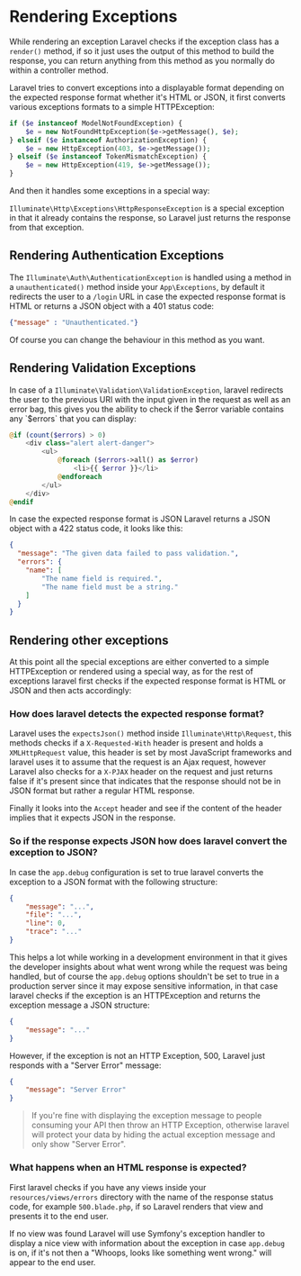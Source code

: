 # Rendering Exceptions

While rendering an exception Laravel checks if the exception class has a `render()` method, if so it just uses the output of this method to build the response, you can return anything from this method as you normally do within a controller method.

Laravel tries to convert exceptions into a displayable format depending on the expected response format whether it's HTML or JSON, it first converts various exceptions formats to a simple HTTPException:

```php
if ($e instanceof ModelNotFoundException) {
    $e = new NotFoundHttpException($e->getMessage(), $e);
} elseif ($e instanceof AuthorizationException) {
    $e = new HttpException(403, $e->getMessage());
} elseif ($e instanceof TokenMismatchException) {
    $e = new HttpException(419, $e->getMessage());
}
```

And then it handles some exceptions in a special way:

`Illuminate\Http\Exceptions\HttpResponseException` is a special exception in that it already contains the response, so Laravel just returns the response from that exception.

## Rendering Authentication Exceptions

The `Illuminate\Auth\AuthenticationException` is handled using a method in a `unauthenticated()` method inside your `App\Exceptions`, by default it redirects the user to a `/login` URL in case the expected response format is HTML or returns a JSON object with a 401 status code:

```json
{"message" : "Unauthenticated."}
```

Of course you can change the behaviour in this method as you want.

## Rendering Validation Exceptions

In case of a `Illuminate\Validation\ValidationException`, laravel redirects the user to the previous URI with the input given in the request as well as an error bag, this gives you the ability to check if the $error variable contains any `$errors` that you can display:

```php
@if (count($errors) > 0)
    <div class="alert alert-danger">
        <ul>
            @foreach ($errors->all() as $error)
                <li>{{ $error }}</li>
            @endforeach
        </ul>
    </div>
@endif
```

In case the expected response format is JSON Laravel returns a JSON object with a 422 status code, it looks like this:

```json
{
  "message": "The given data failed to pass validation.",
  "errors": {
    "name": [
        "The name field is required.",
        "The name field must be a string."
    ]
  }
}
```

## Rendering other exceptions

At this point all the special exceptions are either converted to a simple HTTPException or rendered using a special way, as for the rest of exceptions laravel first checks if the expected response format is HTML or JSON and then acts accordingly:

### How does laravel detects the expected response format?

Laravel uses the `expectsJson()` method inside `Illuminate\Http\Request`, this methods checks if a `X-Requested-With` header is present and holds a `XMLHttpRequest` value, this header is set by most JavaScript frameworks and laravel uses it to assume that the request is an Ajax request, however Laravel also checks for a `X-PJAX` header on the request and just returns false if it's present since that indicates that the response should not be in JSON format but rather a regular HTML response.

Finally it looks into the `Accept` header and see if the content of the header implies that it expects JSON in the response.

### So if the response expects JSON how does laravel convert the exception to JSON?

In case the `app.debug` configuration is set to true laravel converts the exception to a JSON format with the following structure:

```json
{
    "message": "...",
    "file": "...",
    "line": 0,
    "trace": "..."
}
```

This helps a lot while working in a development environment in that it gives the developer insights about what went wrong while the request was being handled, but of course the `app.debug` options shouldn't be set to true in a production server since it may expose sensitive information, in that case laravel checks if the exception is an HTTPException and returns the exception message a JSON structure:

```json
{
    "message": "..."
}
```

However, if the exception is not an HTTP Exception, 500, Laravel just responds with a "Server Error" message:

```json
{
    "message": "Server Error"
}
```

> If you're fine with displaying the exception message to people consuming your API then throw an HTTP Exception, otherwise laravel will protect your data by hiding the actual exception message and only show "Server Error".

### What happens when an HTML response is expected?

First laravel checks if you have any views inside your `resources/views/errors` directory with the name of the response status code, for example `500.blade.php`, if so Laravel renders that view and presents it to the end user.

If no view was found Laravel will use Symfony's exception handler to display a nice view with information about the exception in case `app.debug` is on, if it's not then a "Whoops, looks like something went wrong." will appear to the end user.
